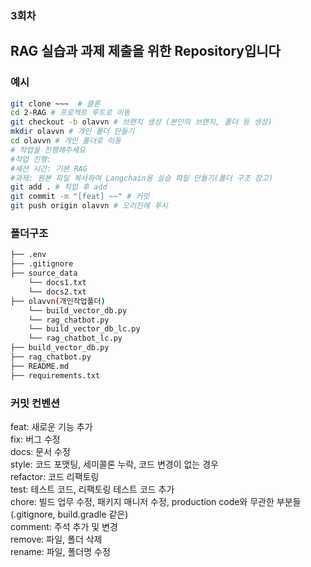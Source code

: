 ### 3회차 
## RAG 실습과 과제 제출을 위한 Repository입니다 

### 예시 

```bash
git clone ~~~  # 클론
cd 2-RAG # 프로젝트 루트로 이동
git checkout -b olavvn # 브랜치 생성 (본인의 브랜치, 폴더 등 생성)
mkdir olavvn # 개인 폴더 만들기
cd olavvn # 개인 폴더로 이동
# 작업을 진행해주세요
#작업 진행:
#세션 시간: 기본 RAG
#과제: 원본 파일 복사하여 Langchain용 실습 파일 만들기(폴더 구조 참고)
git add . # 작업 후 add
git commit -m "[feat] ~~" # 커밋
git push origin olavvn # 오리진에 푸시
```

### 폴더구조
```bash
├── .env
├── .gitignore
├── source_data
    └── docs1.txt
    └── docs2.txt
├── olavvn(개인작업폴더)
    └── build_vector_db.py
    └── rag_chatbot.py
    └── build_vector_db_lc.py
    └── rag_chatbot_lc.py 
├── build_vector_db.py
├── rag_chatbot.py
├── README.md
├── requirements.txt
```

### 커밋 컨벤션

feat: 새로운 기능 추가  
fix: 버그 수정  
docs: 문서 수정  
style: 코드 포맷팅, 세미콜론 누락, 코드 변경이 없는 경우  
refactor: 코드 리팩토링  
test: 테스트 코드, 리팩토링 테스트 코드 추가  
chore: 빌드 업무 수정, 패키지 매니저 수정, production code와 무관한 부분들 (.gitignore, build.gradle 같은)  
comment: 주석 추가 및 변경  
remove: 파일, 폴더 삭제  
rename: 파일, 폴더명 수정